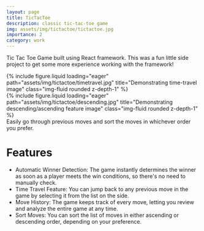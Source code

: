 ```yaml
---
layout: page
title: TicTacToe
description: classic tic-tac-toe game
img: assets/img/tictactoe/tictactoe.jpg
importance: 2
category: work
---
```


Tic Tac Toe Game built using React framework. This was a fun little side project to get some more experience working with the framework!

<div class="row">
    <div class="col-sm mt-3 mt-md-0">
        {% include figure.liquid loading="eager" path="assets/img/tictactoe/timetravel.jpg" title="Demonstrating time-travel image" class="img-fluid rounded z-depth-1" %}
    </div>
    <div class="col-sm mt-3 mt-md-0">
        {% include figure.liquid loading="eager" path="assets/img/tictactoe/descending.jpg" title="Demonstrating descending/ascending feature image" class="img-fluid rounded z-depth-1" %}
    </div>
</div>
<div class="caption">
    Easily go through previous moves and sort the moves in whichever order you prefer.
</div>

# Features

- Automatic Winner Detection: The game instantly determines the winner as soon as a player meets the win conditions, so there's no need to manually check.
- Time Travel Feature: You can jump back to any previous move in the game by selecting it from the list on the side.
- Move History: The game keeps track of every move, letting you review and analyze the entire game at any time.
- Sort Moves: You can sort the list of moves in either ascending or descending order, depending on your preference.
